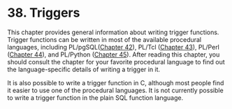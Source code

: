 # 38. Triggers

This chapter provides general information about writing trigger functions. Trigger functions can be written in most of the available procedural languages, including PL/pgSQL\([Chapter 42](https://www.postgresql.org/docs/10/static/plpgsql.html)\), PL/Tcl \([Chapter 43](https://www.postgresql.org/docs/10/static/pltcl.html)\), PL/Perl \([Chapter 44](https://www.postgresql.org/docs/10/static/plperl.html)\), and PL/Python \([Chapter 45](https://www.postgresql.org/docs/10/static/plpython.html)\). After reading this chapter, you should consult the chapter for your favorite procedural language to find out the language-specific details of writing a trigger in it.

It is also possible to write a trigger function in C, although most people find it easier to use one of the procedural languages. It is not currently possible to write a trigger function in the plain SQL function language.

